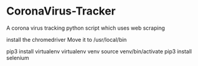 # CoronaVirus-Tracker

A corona virus tracking python script which uses web scraping

install the chromedriver
Move it to /usr/local/bin

pip3 install virtualenv
virtualenv venv
source venv/bin/activate
pip3 install selenium
